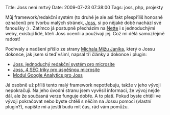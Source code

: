 Title: Joss není mrtvý
Date: 2009-07-23 07:38:00
Tags: joss, php, projekty

Můj framework/redakční systém (to druhé je ale asi fakt přespříliš
honosné označení) pro tvorbu malých stránek,
[Joss](http://code.google.com/p/joss-cms/), si po nějaké době
nachází své fanoušky :) . Zatímco já postupně přecházím na
[Nette](http://nettephp.com/) i s jednoduchými weby, existují lidé,
kteří Joss ocenili a používají jej. Což mi dělá samozřejmě radost!

Pochvaly a nadšení přišlo ze strany
[Michala Mižu Janíka](http://www.michaljanik.cz/), který o Jossu
dokonce, jak jsem si teď všiml, napsal tři články a dokonce
i plugin:

-   [Joss, jednoduchý redakční systém pro microsite](http://www.michaljanik.cz/joss)
-   [Joss, 4 SEO triky pro úspěšnou microsite](http://www.michaljanik.cz/joss-seo)
-   [Modul Google Analytics pro Joss](http://www.michaljanik.cz/joss-google-analytics)

Já osobně už příliš tento malý framework nepotřebuju, takže v jeho
vývoji nepokračuji. Na jeho úvodní stranu jsem vyvěsil informaci,
že vývoj nejde dál, ale že současná verze funguje dobře. A to
platí. Pokud byste chtěli ve vývoji pokračovat nebo byste chtěli
s něčím na Jossu pomoci (vlastní plugin?), napište mi a jestli budu
mít čas, rád vám pomůžu.